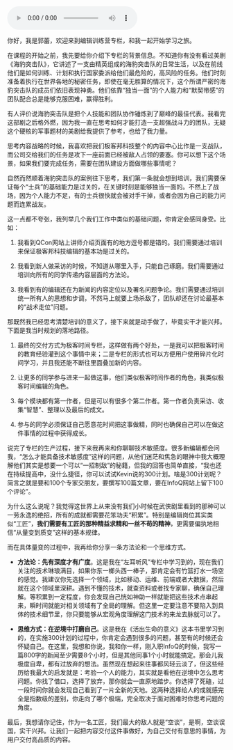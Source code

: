 <audio title="开篇词 _ 把内容交付这件事做好" src="https://static001.geekbang.org/resource/audio/39/8f/396277d45afcc72e79446ee77c21728f.mp3" controls="controls"></audio> 
<p>你好，我是郭蕾，欢迎来到编辑训练营专栏，和我一起开始学习之旅。</p><p>在课程的开始之前，我先要给你介绍下专栏的背景信息。不知道你有没有看过美剧《海豹突击队》，它讲述了一支由精英组成的海豹突击队的日常生活，以及在前线他们是如何训练、计划和执行国家委派给他们最危险的，高风险的任务。他们时刻准备着执行在世界各地的秘密任务，即使在毫无胜算的情况下，这个所谓严密的海豹突击队的成员们依旧表现神勇。他们依靠“独当一面”的个人能力和“默契带感”的团队配合总是能够克服困难，赢得胜利。</p><p>有人评价说海豹突击队是把个人技能和团队协作锤炼到了巅峰的最佳代表。我看完这部剧之后格外燃，因为我一直在思考如何才能打造一支超强战斗力的团队，无疑这个硬核的军事题材的美剧给我提供了参考，也给了我力量。</p><p>思考内容战略的时候，我喜欢把我们极客邦科技整个的内容中心比作是一支战队，而公司交给我们的任务是攻下一座前面已经被敌人占领的要塞。你可以想下这个场景，如果我们要完成任务，需要在团队建设方面做哪些事情呢？</p><p>自然而然顺着海豹突击队的案例往下思考，我们第一条就会想到培训，我们需要保证每个“士兵”的基础能力是过关的，在关键时刻是能够独当一面的。不然上了战场，因为个人能力不足，有的士兵很快就会被对手干掉，或者会因为自己的能力问题而连累战友。</p><!-- [[[read_end]]] --><p>这一点都不夸张，我列举几个我们工作中类似的基础问题，你肯定会感同身受。比如：</p><ol>
<li>
<p>我看到QCon网站上讲师介绍页面有的地方逗号都是错的。我们需要通过培训来保证极客邦科技编辑的基本功是过关的。</p>
</li>
<li>
<p>我看到新人做采访的时候，不知道从哪里入手，只能自己琢磨。我们需要通过培训向所有的同学传递内容层面的方法论。</p>
</li>
<li>
<p>我看到有的编辑还在为新闻的内容定位以及署名问题争论。我们需要通过培训统一所有人的思想和步调，不然马上就要上场杀敌了，团队却还在讨论最基本的“战术走位”问题。</p>
</li>
</ol><p>那既然我已经思考清楚培训的意义了，接下来就是动手做了，毕竟实干才能兴邦。下面是我当时规划的落地路径。</p><ol>
<li>
<p>最终的交付方式为极客时间专栏，这样做有两个好处，一是我可以把极客时间的教育经验灌到这个事情中来；二是专栏的形式也可以方便用户使用碎片化时间学习，并且我还能不断往里面叠加新的内容。</p>
</li>
<li>
<p>让更多的同学参与进来一起做这事，他们类似极客时间作者的角色，我类似极客时间编辑的角色。</p>
</li>
<li>
<p>每个模块都有第一作者，但是可以有很多个第二作者。第一作者负责采访、收集“智慧”、整理以及最后的成文。</p>
</li>
<li>
<p>参与的同学必须保证自己愿意花时间把这事做精，同时也确保自己可以在做这件事情的过程中获得成长。</p>
</li>
</ol><p>说完了专栏的生产过程，接下来我再来和你聊聊技术敏感度。很多新编辑都会问我，“怎么才能具备技术敏感度”这样的问题，从他们迷茫和焦急的眼神中我大概理解他们其实是想要一个可以“一招制敌”的秘籍，但我的回答也简单直接，“我也还在持续提高中，没什么捷径，你可以试试Kevin说的300计划。啥是300计划呢？简言之就是要和100个专家交朋友，要撰写100篇文章，要在InfoQ网站上留下100个评论”。</p><p>为什么这么说呢？我觉得这世界上从来没有我们小时候在武侠剧里看到的那种可以一劳永逸的绝招，所有的成就都需要花笨功夫“积累”。特别是编辑岗位其实类似“工匠”，<strong>我们需要有工匠的那种精益求精和一丝不苟的精神</strong>，更需要偏执地相信“从量变到质变”这样的基本规律。</p><p>而在具体量变的过程中，我再给你分享一条方法论和一个思维方式。</p><ul>
<li>
<p><strong>方法论：先有深度才有广度</strong>。这是我在“左耳听风”专栏中学习到的，现在我们关注的技术琳琅满目，如果你东一榔头西一棒子，那肯定会有竹篮打水一场空的感觉。我建议你先选择一个领域，比如移动、运维、前端或者大数据，然后就在这个领域里深耕。遇到不懂的技术，就查资料或者找专家聊，确保自己理解。等积累到一定程度，你会发现自己恍如神助一样就能把这些技术点串起来，瞬时间就能对相关领域有了全局的理解。但这里一定要注意不要陷入到具体的技术细节里，你只要能够从宏观角度理解这门技术的来龙去脉就可以了。</p>
</li>
<li>
<p><strong>思维方式：在逆境中打磨自己</strong>。这是我在《活出生命的意义》这本书里学习到的，在实施300计划的过程中，你肯定会遇到很多的问题，甚至有的时候还会怀疑自己。在这里，我想和你说，我和你一样，刚入职InfoQ的时候，我写一篇800字的新闻至少需要8个小时，但是其他同事1个小时就能搞定。那会儿我极度自卑，都有过放弃的想法。虽然现在想起来往事都风轻云淡了，但这些经历给我最大的启发就是：考验一个人的能力，其实就是看他在逆境中怎么思考问题。你找了借口，选择了放弃，那你就会一直原地踏步。你选择了死磕，过一段时间你就会发现自己看到了一片全新的天地。这两种选择给人的成就感完全是指数级的差别，你走向了哪个极端，完全取决于面对困难时你思考问题的角度。</p>
</li>
</ul><p>最后，我想请你记住，作为一名工匠，我们最大的敌人就是“空谈”，是啊，空谈误国，实干兴邦。让我们一起把内容交付这件事做好，为自己交付有意思的事情，为用户交付高品质的内容。</p><p><img src="https://static001.geekbang.org/resource/image/6d/49/6da17e5854e2b0b6a9d6f456b60eef49.jpg" alt=""></p>